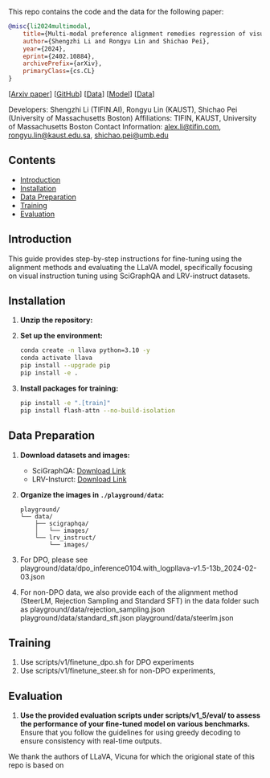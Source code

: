 This repo contains the code and the data for the following paper:

```bibtex
@misc{li2024multimodal,
    title={Multi-modal preference alignment remedies regression of visual instruction tuning on language model},
    author={Shengzhi Li and Rongyu Lin and Shichao Pei},
    year={2024},
    eprint={2402.10884},
    archivePrefix={arXiv},
    primaryClass={cs.CL}
}
```
[[Arxiv paper](https://arxiv.org/abs/2402.10884)]
[[GitHub](https://github.com/findalexli/mllm-dpo)]
[[Data](https://huggingface.co/datasets/alexshengzhili/llava-preference-dpo)]
[[Model](https://huggingface.co/alexshengzhili/llava-v1.5-13b-dpo/edit/main/README.md)]
[[Data](https://huggingface.co/datasets/alexshengzhili/mllm-dpo)]

Developers: Shengzhi Li (TIFIN.AI), Rongyu Lin (KAUST), Shichao Pei (University of Massachusetts Boston)
Affiliations: TIFIN, KAUST, University of Massachusetts Boston
Contact Information: alex.li@tifin.com, rongyu.lin@kaust.edu.sa, shichao.pei@umb.edu

## Contents

- [Introduction](#introduction)
- [Installation](#installation)
- [Data Preparation](#data-preparation)
- [Training](#training)
- [Evaluation](#evaluation)

## Introduction

This guide provides step-by-step instructions for fine-tuning using the alignment methods and evaluating the LLaVA model, specifically focusing on visual instruction tuning using SciGraphQA and LRV-instruct datasets.

## Installation

1. **Unzip the repository:**


2. **Set up the environment:**

    ```bash
    conda create -n llava python=3.10 -y
    conda activate llava
    pip install --upgrade pip
    pip install -e .
    ```

3. **Install packages for training:**

    ```bash
    pip install -e ".[train]"
    pip install flash-attn --no-build-isolation
    ```

## Data Preparation

1. **Download datasets and images:**
   - SciGraphQA: [Download Link](https://huggingface.co/datasets/alexshengzhili/SciGraphQA-295K-train)
   - LRV-Insturct: [Download Link](https://github.com/FuxiaoLiu/LRV-Instruction)

2. **Organize the images in `./playground/data`:**

    ```
    playground/
    └── data/
        ├── scigraphqa/
        │   └── images/
        └── lrv_instruct/
            └── images/
    ```

3. For DPO, please see playground/data/dpo_inference0104.with_logpllava-v1.5-13b_2024-02-03.json
4. For non-DPO data, we also provide each of the alignment method (SteerLM, Rejection Sampling and Standard SFT) in the data folder such as
playground/data/rejection_sampling.json
playground/data/standard_sft.json
playground/data/steerlm.json
## Training

1. Use scripts/v1/finetune_dpo.sh for DPO experiments
2. Use scripts/v1/finetune_steer.sh for non-DPO experiments, 


## Evaluation

1. **Use the provided evaluation scripts under scripts/v1_5/eval/ to assess the performance of your fine-tuned model on various benchmarks.** Ensure that you follow the guidelines for using greedy decoding to ensure consistency with real-time outputs.

We thank the authors of LLaVA, Vicuna for which the origional state of this repo is based on


